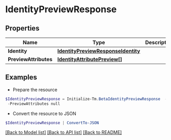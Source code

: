 # IdentityPreviewResponse
## Properties

Name | Type | Description | Notes
------------ | ------------- | ------------- | -------------
**Identity** | [**IdentityPreviewResponseIdentity**](IdentityPreviewResponseIdentity.md) |  | [optional] 
**PreviewAttributes** | [**IdentityAttributePreview[]**](IdentityAttributePreview.md) |  | [optional] 

## Examples

- Prepare the resource
```powershell
$IdentityPreviewResponse = Initialize-Tm.BetaIdentityPreviewResponse  -Identity null `
 -PreviewAttributes null
```

- Convert the resource to JSON
```powershell
$IdentityPreviewResponse | ConvertTo-JSON
```

[[Back to Model list]](../README.md#documentation-for-models) [[Back to API list]](../README.md#documentation-for-api-endpoints) [[Back to README]](../README.md)

